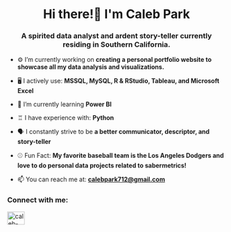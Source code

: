 <h1 align="center">Hi there!👋 I'm Caleb Park</h1>
<h3 align="center">A spirited data analyst and ardent story-teller currently residing in Southern California.</h3>

- ⚙️ I’m currently working on **creating a personal portfolio website to showcase all my data analysis and visualizations.**

- 🖥️ I actively use: **MSSQL, MySQL, R & RStudio, Tableau, and Microsoft Excel**

- 🌱 I’m currently learning **Power BI**

- ♖  I have experience with: **Python**

- 🗣️ I constantly strive to be **a better communicator, descriptor, and story-teller**

- ⚾ Fun Fact: **My favorite baseball team is the Los Angeles Dodgers and love to do personal data projects related to sabermetrics!**
  
- 📫 You can reach me at: **calebpark712@gmail.com**
<h3 align="left">Connect with me:</h3>
<p align="left">
<a href="https://linkedin.com/in/caleb-park-24b61b223" target="blank"><img align="center" src="https://raw.githubusercontent.com/rahuldkjain/github-profile-readme-generator/master/src/images/icons/Social/linked-in-alt.svg" alt="caleb-park-24b61b223" height="30" width="40" /></a>
</p>
